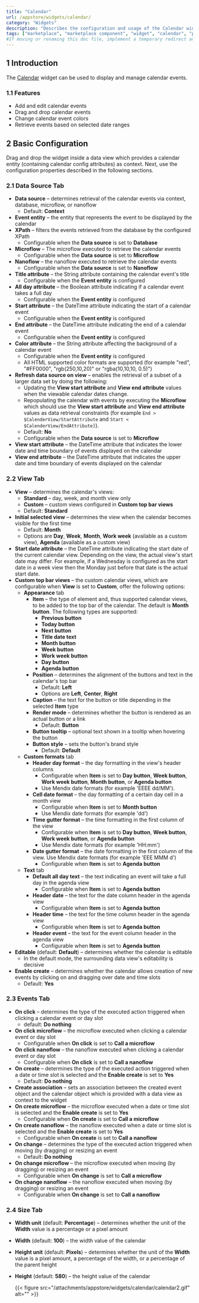 ```yaml
---
title: "Calendar"
url: /appstore/widgets/calendar/
category: "Widgets"
description: "Describes the configuration and usage of the Calendar widget, which is available in the Mendix Marketplace."
tags: ["marketplace", "marketplace component", "widget", "calendar", "platform support"]
#If moving or renaming this doc file, implement a temporary redirect and let the respective team know they should update the URL in the product. See Mapping to Products for more details.
---
```


## 1 Introduction

The [Calendar](https://marketplace.mendix.com/link/component/107954/) widget can be used to display and manage calendar events.

### 1.1 Features

* Add and edit calendar events
* Drag and drop calendar events
* Change calendar event colors
* Retrieve events based on selected date ranges

## 2 Basic Configuration

Drag and drop the widget inside a data view which provides a calendar entity (containing calendar config attributes) as context. Next, use the configuration properties described in the following sections.

### 2.1 Data Source Tab

* **Data source** – determines retrieval of the calendar events via context, database, microflow, or nanoflow
	* Default: **Context**
* **Event entity** – the entity that represents the event to be displayed by the calendar
* **XPath** – filters the events retrieved from the database by the configured XPath
	* Configurable when the **Data source** is set to **Database**
* **Microflow** – The microflow executed to retrieve the calendar events
	* Configurable when the **Data source** is set to **Microflow**
* **Nanoflow** – the nanoflow executed to retrieve the calendar events
	* Configurable when the **Data source** is set to **Nanoflow**
* **Title attribute** – the String attribute containing the calendar event's title
	* Configurable when the **Event entity** is configured
* **All day attribute** – the Boolean attribute indicating if a calendar event takes a full day
	* Configurable when the **Event entity** is configured
* **Start attribute** – the DateTime attribute indicating the start of a calendar event
	* Configurable when the **Event entity** is configured
* **End attribute** – the DateTime attribute indicating the end of a calendar event
	* Configurable when the **Event entity** is configured
* **Color attribute** – the String attribute affecting the background of a calendar event
	* Configurable when the **Event entity** is configured
	* All HTML supported color formats are supported (for example "red", "#FF0000", "rgb(250,10,20)" or "rgba(10,10,10, 0.5)")
* **Refresh data source on view** – enables the retrieval of a subset of a larger data set by doing the following:
	* Updating the **View start attribute** and **View end attribute** values when the viewable calendar dates change.
	* Repopulating the calendar with events by executing the **Microflow** which should use the **View start attribute** and **View end attribute** values as data retrieval constraints (for example `End > $CalenderView/StartAttribute` and `Start < $CalenderView/EndAttribute]`).
	* Default: **No**
	* Configurable when the **Data source** is set to **Microflow**
* **View start attribute** – the DateTime attribute that indicates the lower date and time boundary of events displayed on the calendar
* **View end attribute** – the DateTime attribute that indicates the upper date and time boundary of events displayed on the calendar

### 2.2 View Tab

* **View** – determines the calendar's views:
	* **Standard** – day, week, and month view only
 	* **Custom** – custom views configured in **Custom top bar views**
 	* Default: **Standard**
* **Initial selected view** – determines the view when the calendar becomes visible for the first time
	* Default: **Month**
	* Options are **Day**, **Week**, **Month**, **Work week** (available as a custom view), **Agenda** (available as a custom view)
* **Start date attribute** – the DateTime attribute indicating the start date of the current calendar view. Depending on the view, the actual view's start date may differ. For example, if a Wednesday is configured as the start date in a week view then the Monday just before that date is the actual start date.
* **Custom top bar views** – the custom calendar views, which are configurable when **View** is set to **Custom**, offer the following options:
	* **Appearance** tab
		* **Item** – the type of element and, thus supported calendar views, to be added to the top bar of the calendar. The default is **Month button**. The following types are supported: 
			* **Previous button**
			* **Today button**
			* **Next button**
			* **Title date text**
			* **Month button**
			* **Week button**
			* **Work week button**
			* **Day button**
			* **Agenda button**
		* **Position** – determines the alignment of the buttons and text in the calendar's top bar
			* Default: **Left**
			* Options are **Left**, **Center**, **Right**
		* **Caption** – the text for the button or title depending in the selected **Item** type
		* **Render mode** – determines whether the button is rendered as an actual button or a link
			* Default: **Button**
		* **Button tooltip** – optional text shown in a tooltip when hovering the button
		* **Button style** – sets the button's brand style
			* Default: **Default**
	* **Custom formats** tab
 		* **Header day format** – the day formatting in the view's header columns
 			* Configurable when **Item** is set to **Day button**, **Week button**, **Work week button**, **Month button**, or **Agenda button**
 			* Use Mendix date formats (for example 'EEEE dd/MM'). 
		* **Cell date format** – the day formatting of a certain day cell in a month view 
			* Configurable when **Item** is set to **Month button** 
			* Use Mendix date formats (for example 'dd')
		* **Time gutter format** – the time formatting in the first column of the view
			* Configurable when **Item** is set to **Day button**, **Week button**, **Work week button**, or **Agenda button** 
			* Use Mendix date formats (for example 'HH:mm')
		* **Date gutter format** – the date formatting in the first column of the view. Use Mendix date formats (for example 'EEE MMM d')
			* Configurable when **Item** is set to **Agenda button** 
	* **Text** tab
		* **Default all day text** – the text indicating an event will take a full day in the agenda view
			* Configurable when **Item** is set to **Agenda button** 
		* **Header date** – the text for the date column header in the agenda view
			* Configurable when **Item** is set to **Agenda button** 
		* **Header time** – the text for the time column header in the agenda view
			* Configurable when **Item** is set to **Agenda button**
		* **Header event** – the text for the event column header in the agenda view
			* Configurable when **Item** is set to **Agenda button** 
* **Editable** (default: **Default**) – determines whether the calendar is editable
	* In the default mode, the surrounding data view's editability is decisive
* **Enable create** – determines whether the calendar allows creation of new events by clicking on and dragging over date and time slots
	* Default: **Yes**

### 2.3 Events Tab

* **On click** – determines the type of the executed action triggered when clicking a calendar event or day slot
	* default: **Do nothing** 
* **On click microflow** – the microflow executed when clicking a calendar event or day slot
	* Configurable when **On click** is set to **Call a microflow** 
* **On click nanoflow** – the nanoflow executed when clicking a calendar event or day slot
	* Configurable when **On click** is set to **Call a nanoflow**
* **On create** – determines the type of the executed action triggered when a date or time slot is selected and the **Enable create** is set to **Yes**
	* Default: **Do nothing**
* **Create association** – sets an association between the created event object and the calendar object which is provided with a data view as context to the widget
* **On create microflow** – the microflow executed when a date or time slot is selected and the **Enable create** is set to **Yes**
	* Configurable when **On create** is set to **Call a microflow**
* **On create nanoflow** – the nanoflow executed when a date or time slot is selected and the **Enable create** is set to **Yes**
	* Configurable when **On create** is set to **Call a nanoflow**
* **On change** – determines the type of the executed action triggered when moving (by dragging) or resizing an event
	* Default: **Do nothing**
* **On change microflow** – the microflow executed when moving (by dragging) or resizing an event
	* Configurable when **On change** is set to **Call a microflow**
* **On change nanoflow** – the nanoflow executed when moving (by dragging) or resizing an event
	* Configurable when **On change** is set to **Call a nanoflow**

### 2.4 Size Tab

* **Width unit** (default: **Percentage**) – determines whether the unit of the **Width** value is a percentage or a pixel amount
* **Width** (default: **100**) – the width value of the calendar
* **Height unit** (default: **Pixels**) – determines whether the unit of the **Width** value is a pixel amount, a percentage of the width, or a percentage of the parent height
* **Height** (default: **580**) – the height value of the calendar

	{{< figure src="/attachments/appstore/widgets/calendar/calendar2.gif" alt="" >}}
